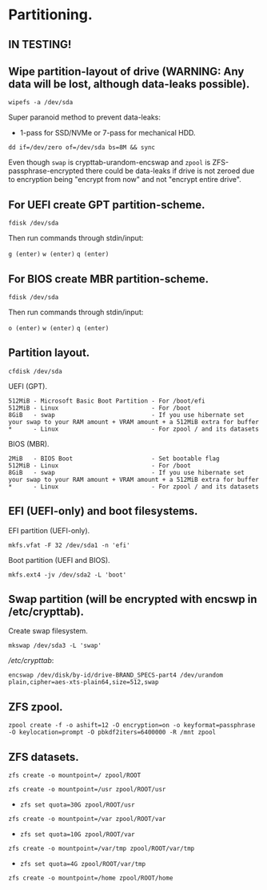 # Partitioning.

## IN TESTING!

## Wipe partition-layout of drive (WARNING: Any data will be lost, although data-leaks possible).

`wipefs -a /dev/sda`

Super paranoid method to prevent data-leaks:

  - 1-pass for SSD/NVMe or 7-pass for mechanical HDD.

`dd if=/dev/zero of=/dev/sda bs=8M && sync`

Even though `swap` is crypttab-urandom-encswap and `zpool` is ZFS-passphrase-encrypted there could be data-leaks if drive is not zeroed due to encryption being "encrypt from now" and not "encrypt entire drive".

## For UEFI create GPT partition-scheme.

`fdisk /dev/sda`

Then run commands through stdin/input:

`g (enter)`
`w (enter)`
`q (enter)`

## For BIOS create MBR partition-scheme.

`fdisk /dev/sda`

Then run commands through stdin/input:

`o (enter)`
`w (enter)`
`q (enter)`

## Partition layout.

`cfdisk /dev/sda`

UEFI (GPT).

```
512MiB - Microsoft Basic Boot Partition - For /boot/efi
512MiB - Linux                          - For /boot
8GiB   - swap                           - If you use hibernate set your swap to your RAM amount + VRAM amount + a 512MiB extra for buffer
*      - Linux                          - For zpool / and its datasets
```

BIOS (MBR).

```
2MiB   - BIOS Boot                      - Set bootable flag
512MiB - Linux                          - For /boot
8GiB   - swap                           - If you use hibernate set your swap to your RAM amount + VRAM amount + a 512MiB extra for buffer
*      - Linux                          - For zpool / and its datasets
```

## EFI (UEFI-only) and boot filesystems.
EFI partition (UEFI-only).

`mkfs.vfat -F 32 /dev/sda1 -n 'efi'`

Boot partition (UEFI and BIOS).

`mkfs.ext4 -jv /dev/sda2 -L 'boot'`

## Swap partition (will be encrypted with encswp in /etc/crypttab).

Create swap filesystem.

`mkswap /dev/sda3 -L 'swap'`

_/etc/crypttab_:
```
encswap /dev/disk/by-id/drive-BRAND_SPECS-part4 /dev/urandom plain,cipher=aes-xts-plain64,size=512,swap
```

## ZFS zpool.

`zpool create -f -o ashift=12 -O encryption=on -o keyformat=passphrase -O keylocation=prompt -O pbkdf2iters=6400000 -R /mnt zpool`

## ZFS datasets.

`zfs create -o mountpoint=/ zpool/ROOT`

`zfs create -o mountpoint=/usr zpool/ROOT/usr`

  - `zfs set quota=30G zpool/ROOT/usr`

`zfs create -o mountpoint=/var zpool/ROOT/var`

  - `zfs set quota=10G zpool/ROOT/var`

`zfs create -o mountpoint=/var/tmp zpool/ROOT/var/tmp`

  - `zfs set quota=4G zpool/ROOT/var/tmp`

`zfs create -o mountpoint=/home zpool/ROOT/home`
